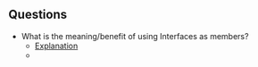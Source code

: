## Questions
* What is the meaning/benefit of using Interfaces as members?
  - [Explanation](https://stackoverflow.com/questions/2151959/using-interface-variables)
  - 
